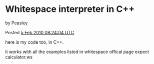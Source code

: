 # Whitespace interpreter in C++

by Peasley

Posted [5 Feb 2010 08:24:04 UTC](http://www.rohitab.com/discuss/topic/35639-c-whitespace-interpreter/?p=10074137)

here is my code too, in C++.

it works with all the examples listed in whitespace offical page expect calculator.ws
